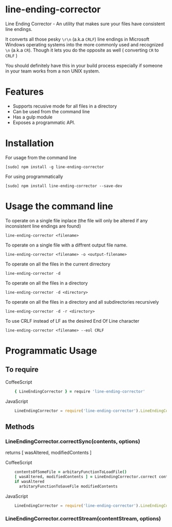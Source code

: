 # line-ending-corrector
Line Ending Corrector - An utility that makes sure your files have consistent line endings.

It converts all those pesky `\r\n` (a.k.a `CRLF`) line endings in Microsoft Windows operating systems into the more commonly used and recognized `\n` (a.k.a `CR`). Though it lets you do the opposite as well ( converting `CR` to `CRLF` )

You should definitely have this in your build process especially if someone in your team works from a non UNIX system.

# Features

* Supports recusive mode for all files in a directory
* Can be used from the command line
* Has a gulp module
* Exposes a programmatic API.

# Installation

For usage from the command line

    [sudo] npm install -g line-ending-corrector

For using programmatically

    [sudo] npm install line-ending-corrector --save-dev
    
# Usage the command line

To operate on a single file inplace (the file will only be altered if any inconsistent line endings are found)

    line-ending-corrector <filename>


To operate on a single file with a diffrent output file name.

    line-ending-corrector <filename> -o <output-filename>

To operate on all the files in the current dirrectory

    line-ending-corrector -d
    
To operate on all the files in a directory

    line-ending-corrector -d <directory>

To operate on all the files in a directory and all subdirectories recursively

    line-ending-corrector -d -r <directory>
    
To use CRLF instead of LF as the desired End Of Line character

    line-ending-corrector <filename> --eol CRLF


    
# Programmatic Usage

## To require

CoffeeScript
```CoffeeScript
    { LineEndingCorrector } = require 'line-ending-corrector'
```

JavaScript
```JavaScript
    LineEndingCorrector = require('line-ending-corrector').LineEndingCorrector
```

## Methods

### LineEndingCorrector.correctSync(contents, options)
returns [ wasAltered, modifiedContents ]

CoffeeScript
```CoffeeScript
    contentsOfSomeFile = arbitaryFunctionToLoadFile()
    [ wasAltered, modifiedContents ] = LineEndingCorrector.correct contentsOfSomeFile
    if wasAltered
      arbitaryFunctionToSaveFile modifiedContents
```

JavaScript
```JavaScript
    LineEndingCorrector = require('line-ending-corrector').LineEndingCorrector
```


### LineEndingCorrector.correctStream(contentStream, options)



